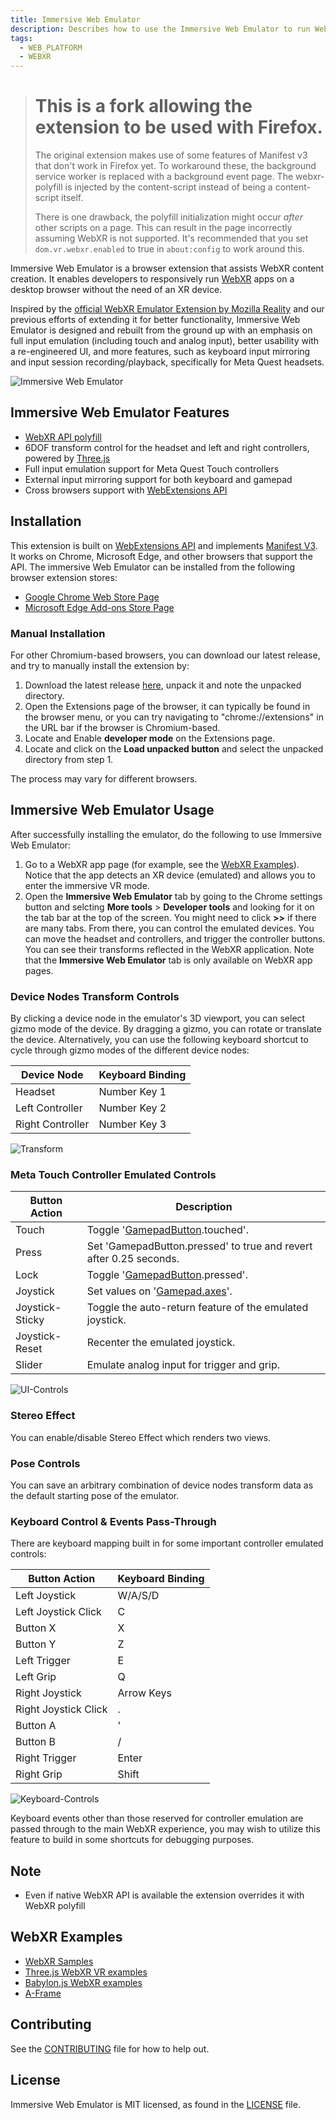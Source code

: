 ```yaml
---
title: Immersive Web Emulator
description: Describes how to use the Immersive Web Emulator to run WebXR apps on a desktop browser without an XR device..
tags:
  - WEB_PLATFORM
  - WEBXR
---
```


> # This is a fork allowing the extension to be used with Firefox.
> The original extension makes use of some features of Manifest v3 that don't work in Firefox yet. To workaround these, the background service worker is replaced with a background event page. The webxr-polyfill is injected by the content-script instead of being a content-script itself.
>
> There is one drawback, the polyfill initialization might occur _after_ other scripts on a page. This can result in the page incorrectly assuming WebXR is not supported. It's recommended that you set `dom.vr.webxr.enabled` to true in `about:config` to work around this.

Immersive Web Emulator is a browser extension that assists WebXR content creation. It enables developers to responsively run [WebXR](https://www.w3.org/TR/webxr/) apps on a desktop browser without the need of an XR device.

Inspired by the [official WebXR Emulator Extension by Mozilla Reality](https://github.com/MozillaReality/WebXR-emulator-extension/) and our previous efforts of extending it for better functionality, Immersive Web Emulator is designed and rebuilt from the ground up with an emphasis on full input emulation (including touch and analog input), better usability with a re-engineered UI, and more features, such as keyboard input mirroring and input session recording/playback, specifically for Meta Quest headsets.

![Immersive Web Emulator](./screenshots/overview.gif)

## Immersive Web Emulator Features

- [WebXR API polyfill](https://github.com/immersive-web/webxr-polyfill)
- 6DOF transform control for the headset and left and right controllers, powered by [Three.js](https://threejs.org/)
- Full input emulation support for Meta Quest Touch controllers
- External input mirroring support for both keyboard and gamepad
- Cross browsers support with [WebExtensions API](https://developer.mozilla.org/en-US/docs/Mozilla/Add-ons/WebExtensions/)

## Installation

This extension is built on [WebExtensions API](https://developer.mozilla.org/en-US/docs/Mozilla/Add-ons/WebExtensions) and implements [Manifest V3](https://developer.chrome.com/docs/extensions/mv3/intro/). It works on Chrome, Microsoft Edge, and other browsers that support the API. The immersive Web Emulator can be installed from the following browser extension stores:

- [Google Chrome Web Store Page](https://chrome.google.com/webstore/detail/immersive-web-emulator/cgffilbpcibhmcfbgggfhfolhkfbhmik)
- [Microsoft Edge Add-ons Store Page](https://microsoftedge.microsoft.com/addons/detail/immersive-web-emulator/hhlkbhldhffpeibcfggfndbkfohndamj)

### Manual Installation

For other Chromium-based browsers, you can download our latest release, and try to manually install the extension by:

1. Download the latest release [here](https://github.com/meta-quest/immersive-web-emulator/releases), unpack it and note the unpacked directory.
2. Open the Extensions page of the browser, it can typically be found in the browser menu, or you can try navigating to "chrome://extensions" in the URL bar if the browser is Chromium-based.
3. Locate and Enable **developer mode** on the Extensions page.
4. Locate and click on the **Load unpacked button** and select the unpacked directory from step 1.

The process may vary for different browsers.

## Immersive Web Emulator Usage

After successfully installing the emulator, do the following to use Immersive Web Emulator:

1. Go to a WebXR app page (for example, see the [WebXR Examples](#WebXR-Examples)). Notice that the app detects an XR device (emulated) and allows you to enter the immersive VR mode.
2. Open the **Immersive Web Emulator** tab by going to the Chrome settings button and selcting **More tools** > **Developer tools** and looking for it on the tab bar at the top of the screen. You might need to click **>>** if there are many tabs. From there, you can control the emulated devices. You can move the headset and controllers, and trigger the controller buttons. You can see their transforms reflected in the WebXR application. Note that the **Immersive Web Emulator** tab is only available on WebXR app pages.

### Device Nodes Transform Controls

By clicking a device node in the emulator's 3D viewport, you can select gizmo mode of the device. By dragging a gizmo, you can rotate or translate the device. Alternatively, you can use the following keyboard shortcut to cycle through gizmo modes of the different device nodes:

| Device Node      | Keyboard Binding |
| ---------------- | ---------------- |
| Headset          | Number Key 1     |
| Left Controller  | Number Key 2     |
| Right Controller | Number Key 3     |

![Transform](./screenshots/transform.gif)

### Meta Touch Controller Emulated Controls

| Button Action   | Description                                                                                       |
| --------------- | ------------------------------------------------------------------------------------------------- |
| Touch           | Toggle '[GamepadButton](https://developer.mozilla.org/en-US/docs/Web/API/GamepadButton).touched'. |
| Press           | Set 'GamepadButton.pressed' to true and revert after 0.25 seconds.                                |
| Lock            | Toggle '[GamepadButton](https://developer.mozilla.org/en-US/docs/Web/API/GamepadButton).pressed'. |
| Joystick        | Set values on '[Gamepad.axes](https://developer.mozilla.org/en-US/docs/Web/API/Gamepad/axes)'.    |
| Joystick-Sticky | Toggle the auto-return feature of the emulated joystick.                                          |
| Joystick-Reset  | Recenter the emulated joystick.                                                                   |
| Slider          | Emulate analog input for trigger and grip.                                                        |

![UI-Controls](./screenshots/uicontrols.gif)

### Stereo Effect

You can enable/disable Stereo Effect which renders two views.

### Pose Controls

You can save an arbitrary combination of device nodes transform data as the default starting pose of the emulator.

### Keyboard Control & Events Pass-Through

There are keyboard mapping built in for some important controller emulated controls:

| Button Action        | Keyboard Binding |
| -------------------- | ---------------- |
| Left Joystick        | W/A/S/D          |
| Left Joystick Click  | C                |
| Button X             | X                |
| Button Y             | Z                |
| Left Trigger         | E                |
| Left Grip            | Q                |
| Right Joystick       | Arrow Keys       |
| Right Joystick Click | .                |
| Button A             | '                |
| Button B             | /                |
| Right Trigger        | Enter            |
| Right Grip           | Shift            |

![Keyboard-Controls](./screenshots/keyboardcontrols.gif)

Keyboard events other than those reserved for controller emulation are passed through to the main WebXR experience, you may wish to utilize this feature to build in some shortcuts for debugging purposes.

<!-- ### Record Session & Emulator Playback

You can also use the session recording utility package to record input sessions from your WebXR experiences in headset, and replay the input session with the emulator -->

## Note

- Even if native WebXR API is available the extension overrides it with WebXR polyfill

## WebXR Examples

- [WebXR Samples](https://immersive-web.github.io/webxr-samples/)
- [Three.js WebXR VR examples](https://threejs.org/examples/?q=WebXR#webxr_vr_ballshooter)
- [Babylon.js WebXR examples](https://doc.babylonjs.com/features/featuresDeepDive/webXR/webXRDemos)
- [A-Frame](https://aframe.io/)

## Contributing

See the [CONTRIBUTING](CONTRIBUTING.md) file for how to help out.

## License

Immersive Web Emulator is MIT licensed, as found in the [LICENSE](LICENSE.md) file.
